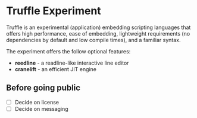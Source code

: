 # Truffle Experiment

Truffle is an experimental (application) embedding scripting languages that offers high performance, ease of embedding, lightweight requirements (no dependencies by default and low compile times), and a familiar syntax.

The experiment offers the follow optional features:
* **reedline** - a readline-like interactive line editor
* **cranelift** - an efficient JIT engine

## Before going public

- [ ] Decide on license
- [ ] Decide on messaging
